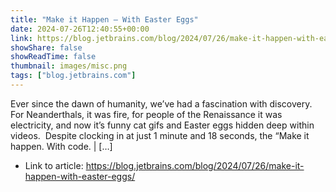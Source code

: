 ```yaml
---
title: "Make it Happen – With Easter Eggs"
date: 2024-07-26T12:40:55+00:00
link: https://blog.jetbrains.com/blog/2024/07/26/make-it-happen-with-easter-eggs/
showShare: false
showReadTime: false
thumbnail: images/misc.png
tags: ["blog.jetbrains.com"]
---
```

Ever since the dawn of humanity, we’ve had a fascination with discovery. For Neanderthals, it was fire, for people of the Renaissance it was electricity, and now it’s funny cat gifs and Easter eggs hidden deep within videos.  Despite clocking in at just 1 minute and 18 seconds, the “Make it happen. With code. | […]

- Link to article: https://blog.jetbrains.com/blog/2024/07/26/make-it-happen-with-easter-eggs/